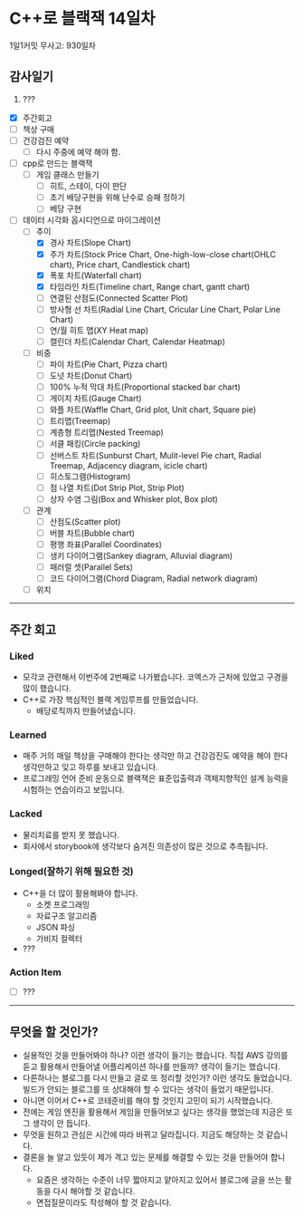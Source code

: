 # C++로 블랙잭 14일차

1일1커밋 무사고: 930일차

## 감사일기

1. ???

- [x] 주간회고
- [ ] 책상 구매
- [ ] 건강검진 예약
  - [ ] 다시 주중에 예약 해야 함.
- [ ] cpp로 만드는 블랙잭
  - [ ] 게임 클래스 만들기
    - [ ] 히트, 스테이, 다이 판단
    - [ ] 초기 배당구현을 위해 난수로 승패 정하기
    - [ ] 베당 구현
- [ ] 데이터 시각화 옵시디언으로 마이그레이션
  - [ ] 추이
    - [x] 경사 차트(Slope Chart)
    - [x] 주가 차트(Stock Price Chart, One-high-low-close chart(OHLC chart), Price chart, Candlestick chart)
    - [x] 폭포 차트(Waterfall chart)
    - [x] 타임라인 차트(Timeline chart, Range chart, gantt chart)
    - [ ] 연결된 산점도(Connected Scatter Plot)
    - [ ] 방사형 선 차트(Radial Line Chart, Cricular Line Chart, Polar Line Chart)
    - [ ] 연/월 히트 맵(XY Heat map)
    - [ ] 캘린더 차트(Calendar Chart, Calendar Heatmap)
  - [ ] 비중
    - [ ] 파이 차트(Pie Chart, Pizza chart)
    - [ ] 도넛 차트(Donut Chart)
    - [ ] 100% 누적 막대 차트(Proportional stacked bar chart)
    - [ ] 게이지 차트(Gauge Chart)
    - [ ] 와플 차트(Waffle Chart, Grid plot, Unit chart, Square pie)
    - [ ] 트리맵(Treemap)
    - [ ] 계층형 트리맵(Nested Treemap)
    - [ ] 서클 패킹(Circle packing)
    - [ ] 선버스트 차트(Sunburst Chart, Mulit-level Pie chart, Radial Treemap, Adjacency diagram, icicle chart)
    - [ ] 히스토그램(Histogram)
    - [ ] 점 나열 차트(Dot Strip Plot, Strip Plot)
    - [ ] 상자 수염 그림(Box and Whisker plot, Box plot)
  - [ ] 관계
    - [ ] 산점도(Scatter plot)
    - [ ] 버블 차트(Bubble chart)
    - [ ] 평행 좌표(Parallel Coordinates)
    - [ ] 생키 다이어그램(Sankey diagram, Alluvial diagram)
    - [ ] 패러럴 셋(Parallel Sets)
    - [ ] 코드 다이어그램(Chord Diagram, Radial network diagram)
  - [ ] 위치

---

## 주간 회고

### Liked

- 모각코 관련해서 이번주에 2번째로 나가봤습니다. 코엑스가 근처에 있었고 구경을 많이 했습니다.
- C++로 가장 핵심적인 블랙 게임루프를 만들었습니다.
  - 배당로직까지 만들어냈습니다.

### Learned

- 매주 거의 매일 책상을 구매해야 한다는 생각만 하고 건강검진도 예약을 해야 한다 생각만하고 잊고 하루를 보내고 있습니다.
- 프로그래밍 언어 준비 운동으로 블랙잭은 표준입출력과 객체지향적인 설계 능력을 시험하는 연습이라고 보입니다.

### Lacked

- 물리치료를 받지 못 했습니다.
- 회사에서 storybook에 생각보다 숨겨진 의존성이 많은 것으로 추측됩니다.

### Longed(잘하기 위해 필요한 것)

- C++을 더 많이 활용해봐야 합니다.
  - 소켓 프로그래밍
  - 자료구조 알고리즘
  - JSON 파싱
  - 가비지 컬렉터
- ???

### Action Item

- [ ] ???

---

## 무엇을 할 것인가?

- 실용적인 것을 만들어봐야 하나? 이런 생각이 들기는 했습니다. 직접 AWS 강의를 듣고 활용해서 만들어낼 어플리케이션 하나를 만들까? 생각이 들기는 했습니다.
- 다른하나는 블로그를 다시 만들고 글로 또 정리할 것인가? 이런 생각도 들었습니다. 빌드가 안되는 블로그를 또 상대해야 할 수 있다는 생각이 들었기 때문입니다.
- 아니면 이어서 C++로 코테준비를 해야 할 것인지 고민이 되기 시작했습니다.
- 전에는 게임 엔진을 활용해서 게임을 만들어보고 싶다는 생각을 했었는데 지금은 또 그 생각이 안 듭니다.
- 무엇을 원하고 관심은 시간에 따라 바뀌고 달라집니다. 지금도 해당하는 것 같습니다.
- 결론을 늘 알고 있듯이 제가 격고 있는 문제를 해결할 수 있는 것을 만들어야 합니다.
  - 요즘은 생각하는 수준이 너무 짧아지고 얕아지고 있어서 블로그에 글을 쓰는 활동을 다시 해야할 것 같습니다.
  - 면접질문이라도 작성해야 할 것 같습니다.

